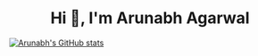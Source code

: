 <h1 align="center">Hi 👋, I'm Arunabh Agarwal</h1>

[![Arunabh's GitHub stats](https://github-readme-stats.vercel.app/api?username=Arunabh0409)](https://github.com/Arunabh0409/github-readme-stats)
